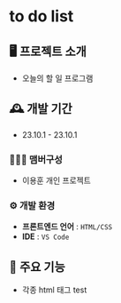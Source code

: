 
# to do list

## 🖥️ 프로젝트 소개

- 오늘의 할 일 프로그램

## 🕰️ 개발 기간

-   23.10.1 - 23.10.1

### 🧑‍🤝‍🧑 맴버구성

-   이용훈 개인 프로젝트
### ⚙️ 개발 환경

-   **프론트엔드 언어** : `HTML/CSS`
-   **IDE**  :  `VS Code`


## 📌 주요 기능

-   각종 html 태그 test
